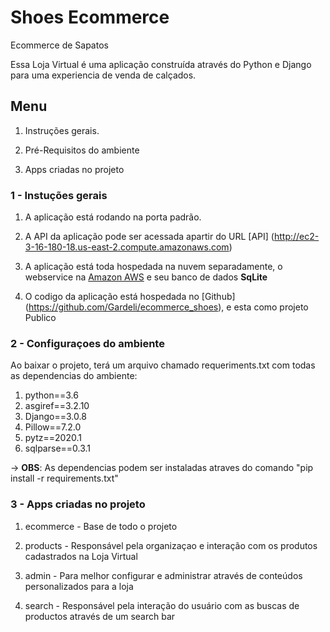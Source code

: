 # **Shoes Ecommerce**


Ecommerce de Sapatos



Essa Loja Virtual é uma aplicação construída através do Python e Django para uma experiencia de venda de calçados.



## Menu


1. Instruções gerais.


2. Pré-Requisitos do ambiente


3. Apps criadas no projeto



### 1 - Instuções gerais



1. A aplicação está rodando na porta padrão.


2. A API da aplicação pode ser acessada apartir do URL [API] (http://ec2-3-16-180-18.us-east-2.compute.amazonaws.com)



4. A aplicação está toda hospedada na nuvem separadamente, o webservice na [Amazon AWS](https://aws.amazon.com/pt/) e seu banco de dados **SqLite**



5. O codigo da aplicação está hospedada no [Github] (https://github.com/Gardeli/ecommerce_shoes), e esta como projeto Publico



### 2 -  Configuraçoes do ambiente


Ao baixar o projeto, terá um arquivo chamado requeriments.txt com todas as dependencias do ambiente:

1. python==3.6
1. asgiref==3.2.10
2. Django==3.0.8
3. Pillow==7.2.0
4. pytz==2020.1
5. sqlparse==0.3.1

-> **OBS**: As dependencias podem ser instaladas atraves do comando "pip install -r requirements.txt"



### 3 - Apps criadas no projeto



1. ecommerce - Base de todo o projeto

2. products - Responsável pela organizaçao e interação com os produtos cadastrados na Loja Virtual

3. admin - Para melhor configurar e administrar através de conteúdos personalizados para a loja

4. search - Responsável pela interação do usuário com as buscas de productos através de um search bar
